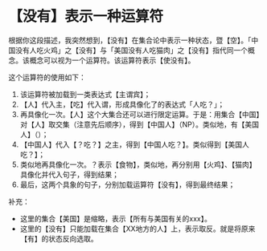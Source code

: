 # 【没有】表示一种运算符


根据你这段描述，我突然想到，【没有】在集合论中表示一种状态，暨【空】。「中国没有人吃火鸡」之【没有】与「美国没有人吃猫肉」之【没有】指代同一个概念。该概念可以视为一个运算符。该运算符表示【使没有】。

这个运算符的使用如下：
1. 该运算符被加载到一类表达式【主谓宾】；
2. 【人】代入主，【吃】代入谓，形成具像化了的表达式「人吃？」；
3. 再具像化一次。【人】这个大集合还可以进行限定运算。于是：用集合【中国】对【人】取交集（注意先后顺序），得到【中国人】（NP）。类似地，有【美国人】（）；
4. 【中国人】代入【？吃？】之主，得到【中国人吃？】。类似得到【美国人吃？】；
5. 类似地再具像化一次。？表示【食物】，类似地，再分别用【火鸡】、【猫肉】具像化并代入句子，得到结果；
6. 最后，这两个具象的句子，分别加载运算符【没有】，得到最终结果；

补充：
- 这里的集合【美国】是缩略，表示【所有与美国有关的xxx】。
- 这里的【没有】只能加载在集合【XX地方的人】上，表示取反。就是将原来【有】的状态反向选取。


